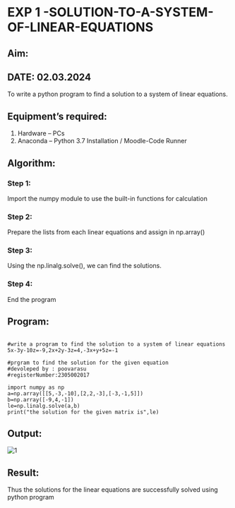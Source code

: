 # EXP 1 -SOLUTION-TO-A-SYSTEM-OF-LINEAR-EQUATIONS
## Aim:
## DATE: 02.03.2024
To write a python program to find a solution to a system of linear equations.
## Equipment’s required:
1. 	Hardware – PCs
2. 	Anaconda – Python 3.7 Installation / Moodle-Code Runner
## Algorithm:
### Step 1: 
Import the numpy module to use the built-in functions for calculation
### Step 2: 
Prepare the lists from each linear equations and assign in np.array()
### Step 3: 
Using the np.linalg.solve(), we can find the solutions.
### Step 4: 
End the program
## Program:
```

#write a program to find the solution to a system of linear equations 5x-3y-10z=-9,2x+2y-3z=4,-3x+y+5z=-1

#prgram to find the solution for the given equation 
#devoleped by : poovarasu
#registerNumber:2305002017

import numpy as np
a=np.array([[5,-3,-10],[2,2,-3],[-3,-1,5]])
b=np.array([-9,4,-1])
le=np.linalg.solve(a,b)
print("the solution for the given matrix is",le)
```
## Output:
![1](https://github.com/Poovarasu8/-SOLUTION-TO-A-SYSTEM-OF-LINEAR-EQUATIONS/assets/155505954/0cd26a13-8d9f-42d4-8713-34551d9fa8e6)
## Result: 
Thus the solutions for the linear equations are successfully solved using python program

